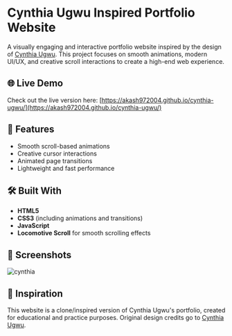 # Cynthia Ugwu Inspired Portfolio Website

A visually engaging and interactive portfolio website inspired by the design of [Cynthia Ugwu](https://www.cynthiaugwu.com/). This project focuses on smooth animations, modern UI/UX, and creative scroll interactions to create a high-end web experience.

## 🌐 Live Demo

Check out the live version here: [https://akash972004.github.io/cynthia-ugwu/](https://akash972004.github.io/cynthia-ugwu/)

## 🚀 Features

- Smooth scroll-based animations
- Creative cursor interactions
- Animated page transitions
- Lightweight and fast performance

## 🛠️ Built With

- **HTML5**
- **CSS3** (including animations and transitions)
- **JavaScript**
- **Locomotive Scroll** for smooth scrolling effects

## 📸 Screenshots

![cynthia](https://github.com/user-attachments/assets/be7b2411-b234-4d45-b2e0-26b4d1a73900)

## 🧠 Inspiration

This website is a clone/inspired version of Cynthia Ugwu's portfolio, created for educational and practice purposes. Original design credits go to [Cynthia Ugwu](https://www.cynthiaugwu.com/).




